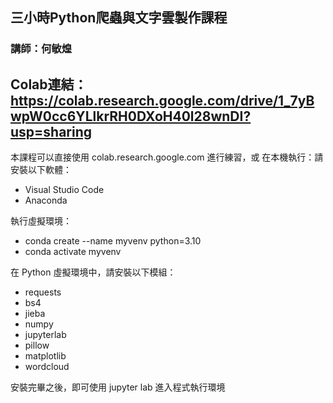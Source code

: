 ## 三小時Python爬蟲與文字雲製作課程
### 講師：何敏煌

Colab連結：https://colab.research.google.com/drive/1_7yBwpW0cc6YLlkrRH0DXoH40l28wnDI?usp=sharing
----
本課程可以直接使用 colab.research.google.com 進行練習，或
在本機執行：請安裝以下軟體：
- Visual Studio Code
- Anaconda 

執行虛擬環境：
- conda create --name myvenv python=3.10
- conda activate myvenv

在 Python 虛擬環境中，請安裝以下模組：
- requests
- bs4
- jieba
- numpy 
- jupyterlab
- pillow
- matplotlib
- wordcloud 

安裝完畢之後，即可使用 jupyter lab 進入程式執行環境
